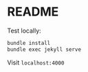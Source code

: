 # README

Test locally:
```bash
bundle install
bundle exec jekyll serve
```

Visit `localhost:4000`
